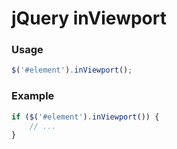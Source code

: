 # jQuery inViewport

### Usage
```javascript
$('#element').inViewport();
```

### Example
```javascript
if ($('#element').inViewport()) {
    // ...
}
```
